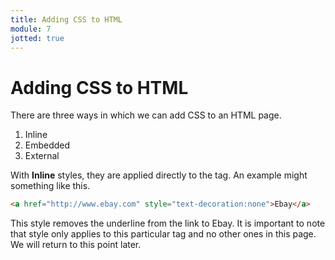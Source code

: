 ```yaml
---
title: Adding CSS to HTML
module: 7
jotted: true
---
```


# Adding CSS to HTML

There are three ways in which we can add CSS to an HTML page.

1. Inline
2. Embedded
3. External

With **Inline** styles, they are applied directly to the tag.  An example might something like this.

```html
<a href="http://www.ebay.com" style="text-decoration:none">Ebay</a>
```

This style removes the underline from the link to Ebay.  It is important to note that style only applies to this particular tag and no other ones in this page.  We will return to this point later.
